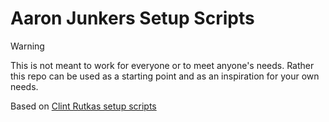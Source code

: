 # Aaron Junkers Setup Scripts

> [!WARNING]
> This is not meant to work for everyone or to meet anyone's needs. Rather this repo can be used as a starting point and as an inspiration for your own needs.

Based on [Clint Rutkas setup scripts](https://github.com/crutkas/setup)

